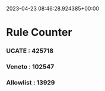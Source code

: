 2023-04-23 08:46:28.924385+00:00
# Rule Counter 
 ### UCATE : 425718

 ### Veneto : 102547

 ### Allowlist : 13929
